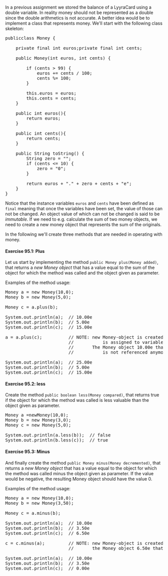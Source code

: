 In a previous assignment we stored the balance of a LyyraCard using a double variable. In reality
money should not be represented as a double since the double arithmetics is not accurate. A better
idea would be to implement a class that represents money. We'll start with the following
class skeleton:

<pre class="sh_java sh_sourceCode">
publicclass Money {

    private final int euros;private final int cents;

    public Money(int euros, int cents) {

        if (cents > 99) {
            euros += cents / 100;
            cents %= 100;
        }

        this.euros = euros;
        this.cents = cents;
    }

    public int euros(){
        return euros;
    }

    public int cents(){
        return cents;
    }

    public String toString() {
        String zero = "";
        if (cents <= 10) {
            zero = "0";
        }

        return euros + "." + zero + cents + "e";
    }
}
</pre>

Notice that the instance variables `euros` and `cents` have been defined
as `final` meaning that once the variables have been set, the value of those can not be
changed. An object value of which can not be changed is said to be _immutable_. If we need to
e.g. calculate the sum of two money objects, we need to create a new money object that represents
the sum of the originals.

In the following we'll create three methods that are needed in operating with money.

#### Exercise 95.1: Plus

Let us start by implementing the method `public Money plus(Money added)`, that
returns a _new Money object_ that has a value equal to the sum of the object for which the
method was called and the object given as parameter.

Examples of the method usage:

<pre class="sh_java sh_sourceCode">
Money a = new Money(10,0);
Money b = new Money(5,0);

Money c = a.plus(b);

System.out.println(a);  // 10.00e
System.out.println(b);  // 5.00e
System.out.println(c);  // 15.00e

a = a.plus(c);          // NOTE: new Money-object is created and reference to that
                        //           is assigned to variable a.
                        //       The Money object 10.00e that variable a used to hold
                        //           is not referenced anymore

System.out.println(a);  // 25.00e
System.out.println(b);  // 5.00e
System.out.println(c);  // 15.00e
</pre>

#### Exercise 95.2: less

Create the method `public boolean less(Money compared)`, that returns true if the
object for which the method was called is less valuable than the object given as parameter.

<pre class="sh_java sh_sourceCode">
Money a =newMoney(10,0);
Money b = new Money(3,0);
Money c = new Money(5,0);

System.out.println(a.less(b));  // false
System.out.println(b.less(c));  // true
</pre>

#### Exercise 95.3: Minus

And finally create the method `public Money minus(Money decremented)`, that returns a
_new Money object_ that has a value equal to the object for which the method was called
minus the object given as parameter. If the value would be negative, the resulting Money object
should have the value 0.

Examples of the method usage:

<pre class="sh_java sh_sourceCode">
Money a = new Money(10,0);
Money b = new Money(3,50);

Money c = a.minus(b);

System.out.println(a);  // 10.00e
System.out.println(b);  // 3.50e
System.out.println(c);  // 6.50e

c = c.minus(a);         // NOTE: new Money-object is created and reference to that is assigned to variable c
                        //       the Money object 6.50e that variable c used to hold, is not referenced anymore

System.out.println(a);  // 10.00e
System.out.println(b);  // 3.50e
System.out.println(c);  // 0.00e
</pre>